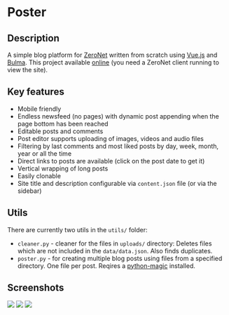 # Poster

## Description

A simple blog platform for [ZeroNet](https://github.com/HelloZeroNet/ZeroNet) written from scratch using [Vue.js](https://vuejs.org/) and [Bulma](https://bulma.io/). This project available [online](http://127.0.0.1:43110/1J2ZJjs97wEcW36x5d9f1QnPVPVDv8wbJ/) (you need a ZeroNet client running to view the site).

## Key features

- Mobile friendly
- Endless newsfeed (no pages) with dynamic post appending when the page bottom has been reached
- Editable posts and comments
- Post editor supports uploading of images, videos and audio files
- Filtering by last comments and most liked posts by day, week, month, year or all the time
- Direct links to posts are available (click on the post date to get it)
- Vertical wrapping of long posts
- Easily clonable
- Site title and description configurable via `content.json` file (or via the sidebar)

## Utils

There are currently two utils in the `utils/` folder:

- `cleaner.py` - cleaner for the files in `uploads/` directory: Deletes files which are not included in the `data/data.json`. Also finds duplicates.
- `poster.py` - for creating multiple blog posts using files from a specified directory. One file per post. Reqires a [python-magic](https://github.com/ahupp/python-magic) installed.

## Screenshots

![](screenshots/0.png?raw=true)
![](screenshots/1.png?raw=true)
![](screenshots/2.png?raw=true)
